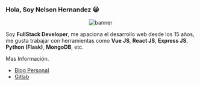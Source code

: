 ### Hola, Soy Nelson Hernandez 😀

 <p align="center">
  <img src="https://i.ibb.co/f1r1Xdd/banner.png" alt="banner"/>
</p>

Soy **FullStack Developer**, me apaciona el desarrollo web desde los 15 años, me gusta trabajar con herramientas como **Vue JS**, **React JS**, **Express JS**, **Python (Flask)**, **MongoDB**, etc.

Mas Información.

* [Blog Personal](https://nelsonweb.netlify.app/)
* [Gitlab](https://gitlab.com/Nelson-developer)
